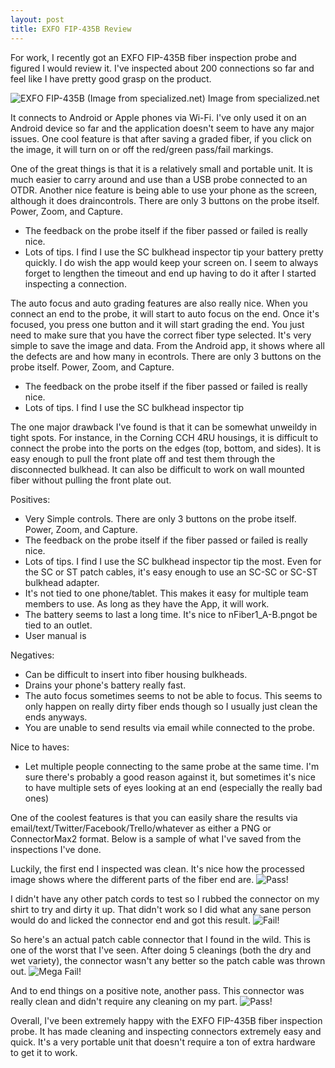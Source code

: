 ```yaml
---
layout: post
title: EXFO FIP-435B Review
---
```


For work, I recently got an EXFO FIP-435B fiber inspection probe and figured I would review it. I've inspected about 200 connections so far and feel like I have pretty good grasp on the product.

![EXFO FIP-435B (Image from specialized.net)](http://gotz.co/assets/2016-03-26-exfo-fip-review/exfo-fip435b.jpg "Image from specialized.net")
Image from specialized.net

It connects to Android or Apple phones via Wi-Fi. I've only used it on an Android device so far and the application doesn't seem to have any major issues. One cool feature is that after saving a graded fiber, if you click on the image, it will turn on or off the red/green pass/fail markings.

One of the great things is that it is a relatively small and portable unit. It is much easier to carry around and use than a USB probe connected to an OTDR. Another nice feature is being able to use your phone as the screen, although it does draincontrols. There are only 3 buttons on the probe itself. Power, Zoom, and Capture.

- The feedback on the probe itself if the fiber passed or failed is really nice.
- Lots of tips. I find I use the SC bulkhead inspector tip your battery pretty quickly. I do wish the app would keep your screen on. I seem to always forget to lengthen the timeout and end up having to do it after I started inspecting a connection.

The auto focus and auto grading features are also really nice. When you connect an end to the probe, it will start to auto focus on the end. Once it's focused, you press one button and it will start grading the end. You just need to make sure that you have the correct fiber type selected. It's very simple to save the image and data. From the Android app, it shows where all the defects are and how many in econtrols. There are only 3 buttons on the probe itself. Power, Zoom, and Capture.

- The feedback on the probe itself if the fiber passed or failed is really nice.
- Lots of tips. I find I use the SC bulkhead inspector tip

The one major drawback I've found is that it can be somewhat unweildy in tight spots. For instance, in the Corning CCH 4RU housings, it is difficult to connect the probe into the ports on the edges (top, bottom, and sides). It is easy enough to pull the front plate off and test them through the disconnected bulkhead. It can also be difficult to work on wall mounted fiber without pulling the front plate out.

Positives:

- Very Simple controls. There are only 3 buttons on the probe itself. Power, Zoom, and Capture.
- The feedback on the probe itself if the fiber passed or failed is really nice.
- Lots of tips. I find I use the SC bulkhead inspector tip the most. Even for the SC or ST patch cables, it's easy enough to use an SC-SC or SC-ST bulkhead adapter.
- It's not tied to one phone/tablet. This makes it easy for multiple team members to use. As long as they have the App, it will work.
- The battery seems to last a long time. It's nice to nFiber1_A-B.pngot be tied to an outlet.
- User manual is

Negatives:

- Can be difficult to insert into fiber housing bulkheads.
- Drains your phone's battery really fast.
- The auto focus sometimes seems to not be able to focus. This seems to only happen on really dirty fiber ends though so I usually just clean the ends anyways.
- You are unable to send results via email while connected to the probe.

Nice to haves:

- Let multiple people connecting to the same probe at the same time. I'm sure there's probably a good reason against it, but sometimes it's nice to have multiple sets of eyes looking at an end (especially the really bad ones)

One of the coolest features is that you can easily share the results via email/text/Twitter/Facebook/Trello/whatever as either a PNG or ConnectorMax2 format. Below is a sample of what I've saved from the inspections I've done.

Luckily, the first end I inspected was clean. It's nice how the processed image shows where the different parts of the fiber end are.
![Pass!](http://gotz.co/assets/2016-03-26-exfo-fip-review/Fiber1_A-B.png "Pass!")

I didn't have any other patch cords to test so I rubbed the connector on my shirt to try and dirty it up. That didn't work so I did what any sane person would do and licked the connector end and got this result.
![Fail!](http://gotz.co/assets/2016-03-26-exfo-fip-review/Fiber4_A-B.png "Fail! :(")

So here's an actual patch cable connector that I found in the wild. This is one of the worst that I've seen. After doing 5 cleanings (both the dry and wet variety), the connector wasn't any better so the patch cable was thrown out.
![Mega Fail!](http://gotz.co/assets/2016-03-26-exfo-fip-review/Fiber10_A-B.png "Mega Fail!")

And to end things on a positive note, another pass. This connector was really clean and didn't require any cleaning on my part.
![Pass!](http://gotz.co/assets/2016-03-26-exfo-fip-review/Fiber22_A-B.png "Pass!")

Overall, I've been extremely happy with the EXFO FIP-435B fiber inspection probe. It has made cleaning and inspecting connectors extremely easy and quick. It's a very portable unit that doesn't require a ton of extra hardware to get it to work.
